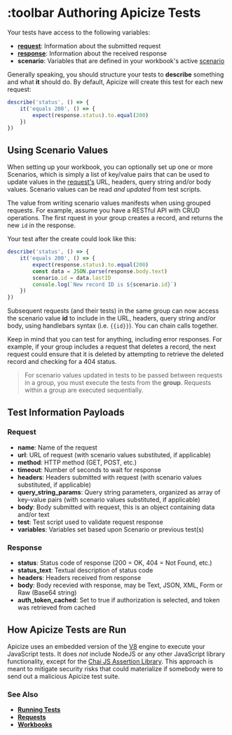 # :toolbar Authoring Apicize Tests

Your tests have access to the following variables:

* **[request](#request)**:  Information about the submitted request
* **[response](#response)**:  Information about the received response
* **scenario**:  Variables that are defined in your workbook's active [scenario](help:scenarios)

Generally speaking, you should structure your tests to **describe** something and what **it** should do.  By default, Apicize will create this test for each new request:

```js
describe('status', () => {
    it('equals 200', () => {
        expect(response.status).to.equal(200)
    })
})
```

## Using Scenario Values

When setting up your workbook, you can optionally set up one or more Scenarios, which is simply a list of key/value pairs that can be used to update values in the [request's](#request) 
URL, headers, query string and/or body values.  Scenario values can be read *and updated* from test scripts.

The value from writing scenario values manifests when using grouped requests.  For example, assume you have a RESTful API with CRUD operations.  The first rquest in your group creates a record, 
and returns the new `id` in the response.  

Your test after the create could look like this:

```js
describe('status', () => {
    it('equals 200', () => {
        expect(response.status).to.equal(200)
        const data = JSON.parse(response.body.text)
        scenario.id = data.lastID
        console.log(`New record ID is ${scenario.id}`)
    })
})
```

Subsequent requests (and their tests) in the same group can now access the scenario value **id** to include in the URL, headers, query string and/or body, using
handlebars syntax (i.e. `{{id}}`).  You can chain calls together.  

Keep in mind that you can test for anything, including error responses. For example, if your group includes a request that deletes a record, the next request could ensure that
it is deleted by attempting to retrieve the deleted record and checking for a 404 status.

> For scenario values updated in tests to be passed between requests in a group, you must execute the tests from the **group**.  Requests within a group are executed sequentially.

## Test Information Payloads

### Request

* **name**: Name of the request
* **url**:  URL of request (with scenario values substituted, if applicable)
* **method**: HTTP method (GET, POST, etc.)
* **timeout**: Number of seconds to wait for response
* **headers**: Headers submitted with request (with scenario values substituted, if applicable)
* **query_string_params**: Query string parameters, organized as array of key-value pairs (with scenario values substituted, if applicable)
* **body**: Body submitted with request, this is an object containing data and/or text
* **test**: Test script used to validate request response
* **variables**: Variables set based upon Scenario or previous test(s)

### Response

* **status**: Status code of response (200 = OK, 404 = Not Found, etc.)
* **status_text**:  Textual description of status code
* **headers**:  Headers received from response
* **body**:  Body recevied with response, may be Text, JSON, XML, Form or Raw (Base64 string)
* **auth_token_cached**:  Set to true if authorization is selected, and token was retrieved from cached

## How Apicize Tests are Run

Apicize uses an embedded version of the [V8](https://v8.dev/) engine to execute your JavaScript tests.  It does *not* include NodeJS or any other JavaScript library functionality, 
except for the [Chai JS Assertion Library](https://www.chaijs.com/).  This approach is meant to mitigate security risks that could materialize if somebody were to send out a 
malicious Apicize test suite.

### See Also

* [**Running Tests**](help:running-tests)
* [**Requests**](help:requests)
* [**Workbooks**](help:workbooks)

